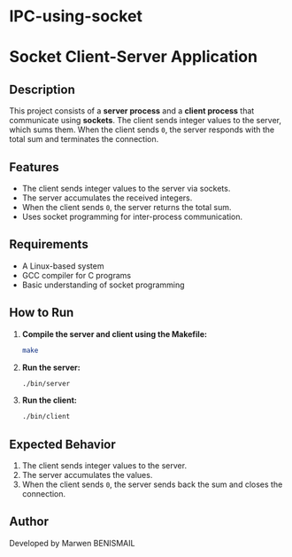 # IPC-using-socket

# Socket Client-Server Application

## Description
This project consists of a **server process** and a **client process** that communicate using **sockets**. The client sends integer values to the server, which sums them. When the client sends `0`, the server responds with the total sum and terminates the connection.

## Features
- The client sends integer values to the server via sockets.
- The server accumulates the received integers.
- When the client sends `0`, the server returns the total sum.
- Uses socket programming for inter-process communication.

## Requirements
- A Linux-based system
- GCC compiler for C programs
- Basic understanding of socket programming

## How to Run
1. **Compile the server and client using the Makefile:**  
   ```bash
   make
   ```

2. **Run the server:**  
   ```bash
   ./bin/server 
   ```

3. **Run the client:**  
   ```bash
   ./bin/client
   ```

## Expected Behavior
1. The client sends integer values to the server.
2. The server accumulates the values.
3. When the client sends `0`, the server sends back the sum and closes the connection.


## Author
Developed by Marwen BENISMAIL

